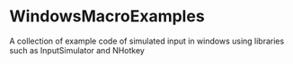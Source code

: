 # WindowsMacroExamples
 A collection of example code of simulated input in windows using libraries such as InputSimulator and NHotkey

